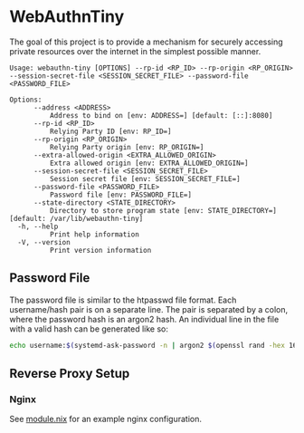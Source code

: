 # WebAuthnTiny

The goal of this project is to provide a mechanism for securely accessing
private resources over the internet in the simplest possible manner.

```console
Usage: webauthn-tiny [OPTIONS] --rp-id <RP_ID> --rp-origin <RP_ORIGIN> --session-secret-file <SESSION_SECRET_FILE> --password-file <PASSWORD_FILE>

Options:
      --address <ADDRESS>
          Address to bind on [env: ADDRESS=] [default: [::]:8080]
      --rp-id <RP_ID>
          Relying Party ID [env: RP_ID=]
      --rp-origin <RP_ORIGIN>
          Relying Party origin [env: RP_ORIGIN=]
      --extra-allowed-origin <EXTRA_ALLOWED_ORIGIN>
          Extra allowed origin [env: EXTRA_ALLOWED_ORIGIN=]
      --session-secret-file <SESSION_SECRET_FILE>
          Session secret file [env: SESSION_SECRET_FILE=]
      --password-file <PASSWORD_FILE>
          Password file [env: PASSWORD_FILE=]
      --state-directory <STATE_DIRECTORY>
          Directory to store program state [env: STATE_DIRECTORY=] [default: /var/lib/webauthn-tiny]
  -h, --help
          Print help information
  -V, --version
          Print version information
```

## Password File

The password file is similar to the htpasswd file format. Each username/hash
pair is on a separate line. The pair is separated by a colon, where the password
hash is an argon2 hash. An individual line in the file with a valid hash can be
generated like so:

```bash
echo username:$(systemd-ask-password -n | argon2 $(openssl rand -hex 16) -id -e)
```

## Reverse Proxy Setup

### Nginx

See [module.nix](module.nix) for an example nginx configuration.
